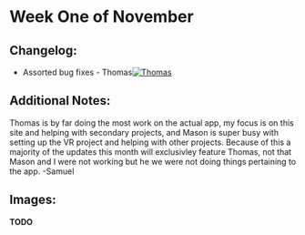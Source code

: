 # Week One of November

## Changelog:
- Assorted bug fixes - Thomas[![Thomas](https://img.shields.io/github/followers/ro-bot1?style=social)](https://github.com/ro-bot1)
## Additional Notes:
Thomas is by far doing the most work on the actual app, my focus is on this site and helping with secondary projects, and Mason is super busy with setting up the VR project and helping with other projects. Because of this a majority of the updates this month will exclusivley feature Thomas, not that Mason and I were not working but he we were not doing things pertaining to the app. -Samuel
## Images:
**TODO**